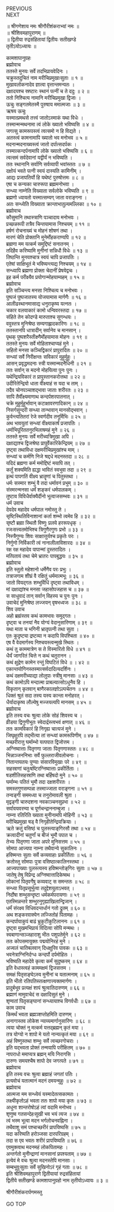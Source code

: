 PREVIOUS  
NEXT  
  
॥ श्रीगणेशाय नमः श्रीगौरीशंकराभ्यां नमः ॥  
॥ श्रीशिवमहापुराणम् ॥  
॥ द्वितीया रुद्रसंहितायां द्वितीयः सतीखण्डे  
तृतीऽयोऽध्यायः ॥  
  
कामशापानुग्रहः  
ब्रह्मोवाच  
ततस्ते मुनयः सर्वे तदभिप्रायवेदिनः ।  
चक्रुस्तदुचितं नाम मरीचिप्रमुखाःसुताः ॥ १ ॥  
मुखावलोकनादेव ज्ञात्वा वृत्तान्तमन्यतः ।  
दक्षादयश्च स्रष्टारः स्थानं पत्नीं च ते ददुः ॥ २ ॥  
ततो निश्चित्य नामानि मरीचिप्रमुखा द्विजाः ।  
ऊचुः सङ्‌गतमेतस्मै पुरुषाय ममात्मजाः ॥ ३ ॥  
ऋषय ऊचुः  
यस्मात्प्रमथसे तत्त्वं जातोऽस्माकं यथा विधेः ।  
तस्मान्मन्मथनामा त्वं लोके ख्यातो भविष्यसि ॥ ४ ॥  
जगत्सु कामरूपस्त्वं त्वत्समो न हि विद्यते ।  
अतस्त्वं कामनामापि ख्यातो भव मनोभव ॥ ५ ॥  
मदनान्मदनाख्यस्त्वं जातो दर्पात्सदर्पकः ।  
तस्मात्कन्दर्पनामापि लोके ख्यातो भविष्यसि ॥ ६ ॥  
त्वत्समं सर्वदेवानां यद्वीर्यं न भविष्यति ।  
ततः स्थानानि सर्वाणि सर्वव्यापी भवांस्ततः ॥ ७ ॥  
दक्षोयं भवते पत्नी स्वयं दास्यति कामिनीम् ।  
आद्यः प्रजापतिर्यो हि यथेष्टं पुरुषोत्तमः ॥ ८ ॥  
एषा च कन्यका चारुरूपा ब्रह्ममनोभवा ।  
सन्ध्या नाम्नेति विख्याता सर्वलोके भविष्यति ॥ ९ ॥  
ब्रह्मणो ध्यायतो यस्मात्सम्यग् जाता वराङ्‌गना ।  
अतः सन्ध्येति विख्याता क्रान्ताभातुल्यमल्लिका ॥ १० ॥  
ब्रह्मोवाच  
कौसुमानि तथास्त्राणि पञ्चादाय मनोभवः ।  
प्रच्छन्नरूपी तत्रैव चिन्तयामास निश्चयम् ॥ ११ ॥  
हर्षणं रोचनाख्यं च मोहनं शोषणं तथा ।  
मारणं चेति प्रोक्तानि मुनेर्मोहकराण्यपि ॥ १२ ॥  
ब्रह्मणा मम यत्कर्म समुद्दिष्टं सनातनम् ।  
तदिहैव करिष्यामि मुनीनां सन्निधौ विधेः ॥ १३ ॥  
तिष्ठन्ति मुनयश्चात्र स्वयं चापि प्रजापतिः ।  
एतेषां साक्षिभूतं मे भविष्यन्त्यद्य निश्चयम् ॥ १४ ॥  
सन्ध्यापि ब्रह्मणा प्रोक्ता चेदानीं प्रेषयेद्वचः ।  
इह कर्म परीक्ष्यैव प्रयोगान्मोहयाम्यहम् ॥ १५ ॥  
ब्रह्मोवाच  
इति सञ्चिन्त्य मनसा निश्चित्य च मनोभवः ।  
पुष्पजं पुष्पजातस्य योजयामास मार्गणैः ॥ १६ ॥  
आलीढस्थानमासाद्य धनुराकृष्य यत्नतः ।  
चकार वलयाकारं कामो धन्विवरस्तदा ॥ १७ ॥  
संहिते तेन कोदण्डे मारुताश्च सुगन्धयः ।  
ववुस्तत्र मुनिश्रेष्ठ सम्यगाह्लादकारिणः ॥ १८ ॥  
ततस्तानपि धात्रादीन् सर्वानेव च मानसान् ।  
पृथक् पुष्पशरैस्तीक्ष्णैर्मोहयामास मोहनः ॥ १९ ॥  
ततस्ते मुनयः सर्वे मोहिताश्चाप्यहं मुने ।  
सहितो मनसा कञ्चिद्विकारं प्रापुरादितः ॥ २० ॥  
सन्ध्यां सर्वे निरीक्षन्तः सविकारं मुहुर्मुहुः ।  
आसन् प्रवृद्धमदनाः स्त्री यस्मान्मदनैधिनी ॥ २१ ॥  
ततः सर्वान् स मदनो मोहयित्वा पुनः पुनः ।  
यथेन्द्रियविकारं त प्रापुस्तानकरोत्तथा ॥ २२ ॥  
उदीरितेन्द्रियो धाता वीक्ष्याहं स यदा च ताम् ।  
तदैव चोनपञ्चाशद्‌भावा जाताः शरीरतः ॥ २३ ॥  
सापि तैर्वीक्ष्यमाणाथ कन्दर्पशरपातनात् ।  
चक्रे मुहुर्मुहुर्भावान् कटाक्षावरणादिकान् ॥ २४ ॥  
निसर्गसुन्दरी सन्ध्या तान्भावान् मानसोद्‌भवान् ।  
कुर्वन्त्यतितरां रेजे स्वर्णदीव तनूर्मिभिः ॥ २५ ॥  
अथ भावयुतां सन्ध्यां वीक्ष्याकार्षं प्रजापतिः ।  
धर्माभिपूरिततनुरभिलाषमहं मुने ॥ २६ ॥  
ततस्ते मुनयः सर्वे मरीच्यत्रिमुखा अपि ।  
दक्षाद्याश्च द्विजश्रेष्ठ प्रापुर्वेकारिकेन्द्रियम् ॥ २७ ॥  
दृष्ट्वा तथाविधा दक्षमरीचिप्रमुखांश्च माम् ।  
सन्ध्यां च कर्मणि निजे श्रद्दधे मदनस्तदा ॥ २८ ॥  
यदिदं ब्रह्मणा कर्म ममोद्दिष्टं मयापि तत् ।  
कर्तुं शक्यमिति ह्यद्धा भावितं स्वभुवा तदा ॥ २९ ॥  
इत्थं पापगतिं वीक्ष्य भ्रातॄणां च पितुस्तथा ।  
धर्मः सस्मार शम्भुं वै तदा धर्मावनं प्रभुम् ॥ ३० ॥  
संस्मरन्मनसा धर्मं शङ्‌करं धर्मपालकम् ।  
तुष्टाव विविधैर्वाक्यैर्दीनो भूत्वाजसम्भवः ॥ ३१ ॥  
धर्म उवाच  
देवदेव महादेव धर्मपाल नमोस्तु ते ।  
सृष्टिस्थितिविनाशानां कर्ता शम्भो त्वमेव हि ॥ ३२ ॥  
सृष्टौ ब्रह्मा स्थितौ विष्णुः प्रलये हररूपधृक् ।  
रजःसत्त्वतमोभिश्च त्रिगुणैरगुणः प्रभो ॥ ३३ ॥  
निस्त्रैगुण्यः शिवः साक्षात्तुर्यश्च प्रकृतेः परः ।  
निर्गुणो निर्विकारी त्वं नानालीलाविशारदः ॥ ३४ ॥  
रक्ष रक्ष महादेव पापान्मां दुस्तरादितः ।  
मत्पितायं तथा चेमे भ्रातरः पापबुद्धयः ॥ ३५ ॥  
ब्रह्मोवाच  
इति स्तुतो महेशानो धर्मेणैव परः प्रभुः ।  
तत्राजगाम शीघ्रं वै रक्षितुं धर्ममात्मभूः ॥ ३६ ॥  
जातो वियद्‌गतः शम्भुर्विधिं दृष्ट्वा तथाविधम् ।  
मां दक्षाद्यांश्च मनसा जहासोपजहास च ॥ ३७ ॥  
स साधुवादं तान् सर्वान् विहस्य च पुनः पुनः ।  
उवाचेदं मुनिश्रेष्ठ लज्जयन् वृषभध्वजः ॥ ३८ ॥  
शिव उवाच  
अहो ब्रह्मंस्तव कथं कामभावः समुद्‌गतः ।  
दृष्ट्वा च तनयां नैव योग्यं वेदानुसारिणाम् ॥ ३९ ॥  
यथा माता च भगिनी भ्रातृपत्नी तथा सुता ।  
एतः कुदृष्ट्या द्रष्टव्या न कदापि विपश्चिता ॥ ४० ॥  
एष वै वेदमार्गस्य निश्चयस्त्वन्मुखे स्थितः ।  
कथं तु काममात्रेण स ते विस्मारितो विधे ॥ ४१ ॥  
धैर्यं जागरितं चित्ते न कथं चतुरानन ।  
कथं क्षुद्रेण कामेन रन्तुं विघटितं विधे ॥ । ४२ ॥  
एकान्तयोगिनस्तस्मात्सर्वदादित्यदर्शिनः ।  
कथं दक्षमरीच्याद्या लोलुपाः स्त्रीषु मानसाः ॥ ४३ ॥  
कथं कामोऽपि मन्दात्मा प्राबल्यात्सोऽधुनैव हि ।  
विकृतान् कृतवान् बाणैरकालज्ञोऽल्पचेतनः ॥ ४४ ॥  
धिक्तं श्रुतं सदा तस्य यस्य कान्ता मनोहरत् ।  
धैर्यादाकृष्य लौल्येषु मज्जयत्यपि मानसम् ॥ ४५ ॥  
ब्रह्मोवाच  
इति तस्य वचः श्रुत्वा लोके सोहं शिवस्य च ।  
व्रीडया द्विगुणीभूतः स्वेदार्द्रस्त्वभवं क्षणात् ॥ ४६ ॥  
ततः कामविकारं हि निगृह्य चात्यजं मुने ।  
जिघृक्षुरपि तद्‌भीत्या तां सन्ध्यां कामरूपिणीम् ॥ ४७ ॥  
मच्छरीरात्तु घर्माम्भो यत्पपात द्विजोत्तम ।  
अग्निष्वात्ताः पितृगणा जाताः पितृगणास्ततः ॥ ४८ ॥  
भिन्नाञ्जननिभाः सर्वे फुल्लराजीवलोचनाः ।  
नितान्तयतयः पुण्याः संसारविमुखाः परे ॥ ४९ ॥  
सहस्राणां चतुःषष्टिरग्निष्वात्ताः प्रकीर्तिताः ।  
षडशीतिसहस्राणि तथा बर्हिषदो मुने ॥ ५० ॥  
घर्माम्भः पतितं भूमौ तदा दक्षशरीरतः ।  
समस्तगुणसम्पन्ना तस्माज्जाता वराङ्‌गना ॥ ५१ ॥  
तन्वङ्‌गी सममध्या च तनुरोमावली श्रुता ।  
मृद्वङ्‌गी चारुदशना नवकाञ्चनसुप्रभा ॥ ५२ ॥  
सर्वावयवरम्या च पूर्णचन्द्राननाम्बुजा ।  
नाम्ना रतिरिति ख्याता मुनीनामपि मोहिनी ॥ ५३ ॥  
मरीचिप्रमुखा षड् वै निगृहीतेन्द्रियक्रियाः ।  
ऋते क्रतुं वसिष्ठं च पुलस्त्याङ्‌गिरसौ तथा ॥ ५४ ॥  
क्रत्वादीनां चतुर्णां च बीजं भूमौ पपात च ।  
तेभ्यः पितृगणा जाता अपरे मुनिसत्तम ॥ ५५ ॥  
सोमपा आज्यपा नाम्ना तथैवान्ये सुकालिनः ।  
हविष्मन्तः सुताः सर्वे कव्यवाहाः प्रकीर्तिताः ॥ ५६ ॥  
क्रतोस्तु सोमपाः पुत्रा वसिष्ठात्कालिनस्तथा ।  
आज्यपाख्याः पुलस्त्यस्य हविष्मन्तोङ्‌गिरः सुताः ॥ ५७ ॥  
जातेषु तेषु विप्रेन्द्र अग्निष्वात्तादिकेष्वथ ।  
लोकानां पितृवर्गेषु कव्यवाट् स समन्ततः ॥ ५८ ॥  
सन्ध्या पितृप्रसूर्भूत्वा तदुद्देशयुताऽभवत् ।  
निर्दोषा शम्भुसन्दृष्टा धर्मकर्मपरायणाः ॥ ५९ ॥  
एतस्मिन्नन्तरे शम्भुरनुगृह्याखिलान्द्विजान् ।  
धर्मं संरक्ष्य विधिवदन्तर्धानं गतो द्रुतम् ॥ ६० ॥  
अथ शङ्‌करवाक्येन लज्जितोहं पितामहः ।  
कन्दर्पायाकुपं बाढं भ्रुकुटीकुटिलाननः ॥ ६१ ॥  
दृष्ट्वा मुखमभिप्रायं विदित्वा सोपि मन्मथः ।  
स्वबाणान्सञ्जहाराशु भीतः पशुपतेर्मुने ॥ ६२ ॥  
ततः कोपसमायुक्तः पद्मयोनिरहं मुने ।  
अज्वलं चातिबलवान् दिधक्षुरिव पावकः ॥ ६३ ॥  
भवनेत्राग्निनिर्दग्धः कन्दर्पो दर्पमोहितः ।  
भविष्यति महादेवे कृत्वा कर्मं सुदुष्करम् ॥ ६४ ॥  
इति वेधास्त्वहं काममक्षमं द्विजसत्तम ।  
समक्षं पितृसङ्‌घेऽस्य मुनीनां च यतात्मनाम् ॥ ६५ ॥  
इति भीतो रतिपतिस्तत्क्षणात्त्यक्तमार्गणः ।  
प्रादुर्बभूव प्रत्यक्षं शापं श्रुत्वातिदारुणम् ॥ ६६ ॥  
ब्रह्माणं मामुवाचेदं स दक्षादिसुतं मुने ।  
शृण्वतां पितृसङ्‌घानां सन्ध्यायाश्च विगर्वधीः ॥ ६७ ॥  
काम उवाच  
किमर्थं भवता ब्रह्मञ्शप्तोहमिति दारुणम् ।  
अनागास्तव लोकेश न्याय्यमार्गानुसारिणः ॥ ६८ ॥  
त्वया चोक्तं नु मत्कर्म यत्तद्‌ब्रह्मन् कृतं मया ।  
तत्र योग्यो न शापो मे यतो नान्यत्कृतं मया ॥ ६९ ॥  
अहं विष्णुस्तथा शम्भुः सर्वे त्वच्छरगोचराः ।  
इति यद्‌भवता प्रोक्तं तन्मयापि परीक्षितम् ॥ ७० ॥  
नापराधो ममाप्यत्र ब्रह्मन् मयि निरागसि ।  
दारुणः समयश्चैष शापो देव जगत्पते ॥ ७१ ॥  
ब्रह्मोवाच  
इति तस्य वचः श्रुत्वा ब्रह्माहं जगतां पतिः ।  
प्रत्यवोचं यतात्मानं मदनं दमयन्मुहुः ॥ ७२ ॥  
ब्रह्मोवाच  
आत्मजा मम सन्ध्येयं यस्मादेतत्सकामतः ।  
लक्ष्यीकृतोऽहं भवता ततः शापो मया कृतः ॥ ७३ ॥  
अधुना शान्तरोषोऽहं त्वां वदामि मनोभव ।  
शृणुष्व गतसन्देहःसुखी भव भयं त्यज ॥ ७४ ॥  
त्वं भस्म भूत्वा मदन भर्गलोचनवह्निना ।  
तथैवाशु समं पश्चाच्छरीरं प्रापयिष्यसि ॥ ७५ ॥  
यदा करिष्यति हरोञ्जसा दारपरिग्रहम् ।  
तदा स एव भवतः शरीरं प्रापयिष्यति ॥ ७६ ॥  
एवमुक्त्वाथ मदनमहं लोकपितामहः ।  
अन्तर्गतो मुनीन्द्राणां मानसानां प्रपश्यताम् ॥ ७७ ॥  
इत्येवं मे वचः श्रुत्वा मदनस्तेपि मानसाः ।  
सम्बभूवुःसुताः सर्वे सुखिनोऽरं गृहं गताः ॥ ७८ ॥  
इति श्रीशिवमहापुराणे द्वितीयायां रुद्रसंहितायां  
द्वितीये सतीखण्डे कामशापानुग्रहो नाम तृतीयोऽध्यायः ॥ ३ ॥  
  
  
श्रीगौरीशंकरार्पणमस्तु  
  
GO TOP
